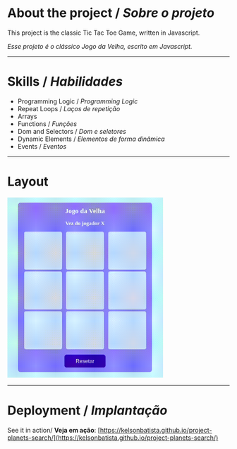 # About the project / *Sobre o projeto*

This project is the classic Tic Tac Toe Game, written in Javascript.

*Esse projeto é o clássico Jogo da Velha, escrito em Javascript.*

---
# Skills / *Habilidades*

 - Programming Logic / *Programming Logic*
 - Repeat Loops / *Laços de repetição*
 - Arrays
 - Functions / *Funções*
 - Dom and Selectors / *Dom e seletores*
 - Dynamic Elements / *Elementos de forma dinâmica*
 - Events / *Eventos*

---
# Layout

<img src="intro.gif" alt="Tic Tac Toe Game" style="width:70%;" />

---
# Deployment / *Implantação*

See it in action/ **Veja em ação**: [https://kelsonbatista.github.io/project-planets-search/](https://kelsonbatista.github.io/project-planets-search/)
